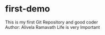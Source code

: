 # first-demo
This is my first Git Repository
and good coder
<br>
Author: Alivela Ramavath
<span>Life is very Important</span>